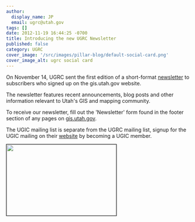 ```yaml
---
author:
  display_name: JP
  email: ugrc@utah.gov
tags: []
date: 2012-11-19 16:44:25 -0700
title: Introducing the new UGRC Newsletter
published: false
category: UGRC
cover_image: '/src/images/pillar-blog/default-social-card.png'
cover_image_alt: ugrc social card
---
```


<p>On November 14, UGRC sent the first edition of a short-format <a href="https://us2.campaign-archive1.com/?u=0f7773ca3c6d02d1c38851ee9&amp;id=48c1ab7af9&amp;e=[UNIQID]" target="_blank" rel="noopener">newsletter</a> to subscribers who signed up on the gis.utah.gov website.</p>
<p>The newsletter features recent announcements, blog posts and other information relevant to Utah's GIS and mapping community.</p>
<p>To receive our newsletter, fill out the 'Newsletter' form found in the footer section of any pages on <a href="gis.utah.gov">gis.utah.gov</a>.</p>
<p>The UGIC mailing list is separate from the UGRC mailing list, signup for the UGIC mailing on their <a href="https://ugic.org/">website</a> by becoming a UGIC member.</p>
<p><a href="https://us2.campaign-archive1.com/?u=0f7773ca3c6d02d1c38851ee9&amp;id=48c1ab7af9&amp;e=[UNIQID]"><img class="inline-text-left" style="border: 1px solid black;" title="November 2012 UGRC Newsletter" src="/images/404.png" alt="" width="300" height="195" /></a></p>
<p>&nbsp;</p>
